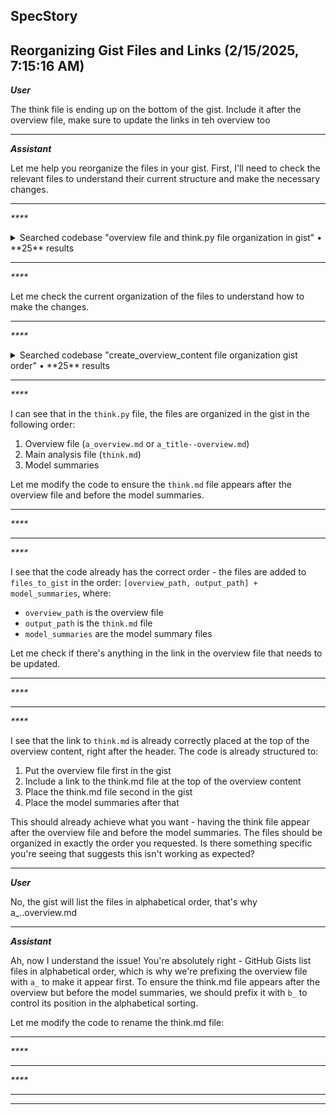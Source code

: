 ## SpecStory

## Reorganizing Gist Files and Links (2/15/2025, 7:15:16 AM)

_**User**_

The think file is ending up on the bottom of the gist. Include it after the overview file, make sure to update the links in teh overview too

---

_**Assistant**_

Let me help you reorganize the files in your gist. First, I'll need to check the relevant files to understand their current structure and make the necessary changes.

---

_\*\*\*\*_

<details>
            <summary>Searched codebase "overview file and think.py file organization in gist" • **25** results</summary>
        
| File | Lines |
|------|-------|
| `think.py` | L479-497 |
| `think.py` | L430-479 |
| `think.py` | L375-382 |
| `changes.py` | L698-730 |
| `think.py` | L332-375 |
| `changes.py` | L730-743 |
| `think.py` | L382-430 |
| `think.py` | L497-524 |
| `fabric.py` | L28-87 |
| `think.py` | L190-229 |
| `pchanges.py` | L438-462 |
| `changes.py` | L652-698 |
| `fabric.py` | L87-111 |
| `think.py` | L54-58 |
| `think.py` | L67-111 |
| `think.py` | L1-36 |
| `think.py` | L111-153 |
| `think.py` | L242-260 |
| `think.py` | L50-54 |
| `think.py` | L58-63 |
| `langchain_helper.py` | L204-216 |
| `a_nlp--overview.md` | L1-11 |
| `langchain_helper.py` | L186-204 |
| `think.py` | L229-242 |
| `ell_helper.py` | L119-133 |

</details>

---

_\*\*\*\*_

Let me check the current organization of the files to understand how to make the changes.

---

_\*\*\*\*_

<details>
            <summary>Searched codebase "create_overview_content file organization gist order" • **25** results</summary>
        
| File | Lines |
|------|-------|
| `think.py` | L479-497 |
| `changes.py` | L698-730 |
| `think.py` | L430-479 |
| `think.py` | L375-382 |
| `think.py` | L332-375 |
| `changes.py` | L730-743 |
| `changes.py` | L652-698 |
| `pchanges.py` | L438-462 |
| `fabric.py` | L87-111 |
| `a_nlp--overview.md` | L1-11 |
| `langchain_helper.py` | L186-204 |
| `changes.py` | L398-473 |
| `langchain_helper.py` | L204-216 |
| `eulogy.convo.md` | L60-88 |
| `think.py` | L382-430 |
| `eulogy.convo.md` | L134-199 |
| `ell_helper.py` | L119-133 |
| `qa_blog.py` | L377-420 |
| `pchanges.py` | L232-305 |
| `changes.py` | L532-544 |
| `pchanges.py` | L388-438 |
| `journal.py` | L35-188 |
| `qa_blog.py` | L177-190 |
| `captions.py` | L98-144 |
| `shrink/crawl_site.py` | L93-100 |

</details>

---

_\*\*\*\*_

I can see that in the `think.py` file, the files are organized in the gist in the following order:

1. Overview file (`a_overview.md` or `a_title--overview.md`)
2. Main analysis file (`think.md`)
3. Model summaries

Let me modify the code to ensure the `think.md` file appears after the overview file and before the model summaries.

---

_\*\*\*\*_

---

_\*\*\*\*_

I see that the code already has the correct order - the files are added to `files_to_gist` in the order: `[overview_path, output_path] + model_summaries`, where:

- `overview_path` is the overview file
- `output_path` is the `think.md` file
- `model_summaries` are the model summary files

Let me check if there's anything in the link in the overview file that needs to be updated.

---

_\*\*\*\*_

---

_\*\*\*\*_

I see that the link to `think.md` is already correctly placed at the top of the overview content, right after the header. The code is already structured to:

1. Put the overview file first in the gist
2. Include a link to the think.md file at the top of the overview content
3. Place the think.md file second in the gist
4. Place the model summaries after that

This should already achieve what you want - having the think file appear after the overview file and before the model summaries. The files should be organized in exactly the order you requested. Is there something specific you're seeing that suggests this isn't working as expected?

---

_**User**_

No, the gist will list the files in alphabetical order, that's why a\_..overview.md

---

_**Assistant**_

Ah, now I understand the issue! You're absolutely right - GitHub Gists list files in alphabetical order, which is why we're prefixing the overview file with `a_` to make it appear first. To ensure the think.md file appears after the overview but before the model summaries, we should prefix it with `b_` to control its position in the alphabetical sorting.

Let me modify the code to rename the think.md file:

---

_\*\*\*\*_

---

_\*\*\*\*_

---

---
